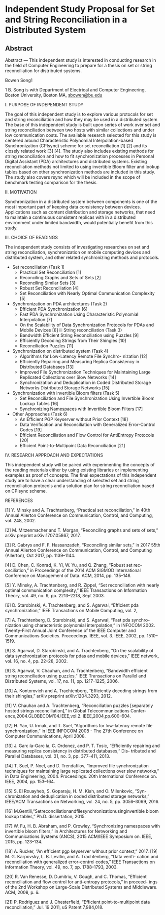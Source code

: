 # Independent Study Proposal for Set and String Reconciliation in a Distributed System
 ## Abstract
 Abstract — This independent study is interested in conducting research in the field of Computer Engineering to prepare for a thesis on set or string reconciliation for distributed systems.
 
 Bowen Song1
 
 1 B. Song is with Department of Electrical and Computer Engineering, Boston University, Boston MA, sbowen@bu.edu
 
 I. PURPOSE OF INDEPENDENT STUDY
 
The goal of this independent study is to explore various protocols for set and string reconciliation and how they may be used in a distributed system. The base of this independent study is built upon series of work over set and string reconciliation between two hosts with similar collections and under low communication costs. The available research selected for this study is centered around Characteristic Polynomial Interpolation-based Synchronization (CPIsync) scheme for set reconciliation [1] [2] and its closely related work [3] [4]. The study also includes existing methods for string reconciliation and how to fit synchronization processes in Personal Digital Assistant (PDA) architectures and distributed systems. Existing reconciliation methods not limited to using invertible Bloom filter and lookup tables based on other synchronization methods are included in this study. The study also covers rsync which will be included in the scope of benchmark testing comparison for the thesis.

II. MOTIVATION

Synchronization in a distributed system between components is one of the most important part of keeping data consistency between devices. Applications such as content distribution and storage networks, that need to maintain a continuous consistent replicas with in a distributed environment under limited bandwidth, would potentially benefit from this study.

III. CHOICE OF READINGS

The independent study consists of investigating researches on set and string reconciliation, synchronization on mobile computing devices and distributed system, and other related synchronizing methods and protocols.
- Set reconciliation (Task 1)
  - Practical Set Reconciliation [1]
  - Reconciling Graphs and Sets of Sets [2]
  - Reconciling Similar Sets [3]
  - Robust Set Reconciliation [4]
  - Set Reconciliation with Nearly Optimal Communication Complexity [5]
- Synchronization on PDA architectures (Task 2)
  - Efficient PDA Synchronization [6]
  - Fast PDA Synchronization Using Characteristic Polynomial Interpolation [7]
  - On the Scalability of Data Synchronization Protocols
for PDAs and Mobile Devices [8] iii String reconciliation (Task 3)
  - Bandwidth Efficient String Reconciliation using Puzzles [9]
  - Efficiently Decoding Strings from Their Shingles [10]
  - Reconciliation Puzzles [11]
- Synchronization on distributed system (Task 4)
  - Algorithms for Low-Latency Remote File Synchro- nization [12]
  - Efficiently Repairing and Measuring Replica Consistency in Distributed Databases [13]
  - Improved File Synchronization Techniques for Maintaining Large Replicated Collections over Slow Networks [14]
  - Synchronization and Deduplication in Coded Distributed Storage Networks Distributed Storage Networks [15]
- Synchronization with invertible Bloom filters (Task 5)
  - Set Reconciliation and File Synchronization Using
Invertible Bloom Lookup Tables [16]
  - Synchronizing Namespaces with Invertible Bloom Filters [17]
- Other Approaches (Task 6)
  - An Efficient PGP Keyserver without Prior Context [18] 
  - Data Verification and Reconciliation with Generalized Error-Control Codes [19]
  - Efficient Reconciliation and Flow Control for AntiEntropy Protocols [20]
  - Efficient Point-to-Multipoint Data Reconciliation [21]
  
IV. RESEARCH APPROACH AND EXPECTATIONS

This independent study will be paired with experimenting the concepts of the reading materials either by using existing libraries or implementing examples as proof of concepts. The final expectations of this independent study are to have a clear understanding of selected set and string reconciliation
protocols and a solution plan for string reconciliation based on CPIsync scheme.

REFERENCES

[1] Y. Minsky and A. Trachtenberg, “Practical set reconciliation,” in
40th Annual Allerton Conference on Communication, Control, and
Computing, vol. 248, 2002.

[2] M. Mitzenmacher and T. Morgan, “Reconciling graphs and sets of
sets,” arXiv preprint arXiv:1707.05867, 2017.

[3] R. Gabrys and F. F. Hassanzadeh, “Reconciling similar sets,” in 2017
55th Annual Allerton Conference on Communication, Control, and
Computing (Allerton), Oct 2017, pp. 1139–1144.

[4] D. Chen, C. Konrad, K. Yi, W. Yu, and Q. Zhang, “Robust set rec-
onciliation,” in Proceedings of the 2014 ACM SIGMOD International
Conference on Management of Data. ACM, 2014, pp. 135–146.

[5] Y. Minsky, A. Trachtenberg, and R. Zippel, “Set reconciliation with nearly optimal communication complexity,” IEEE Transactions on
Information Theory, vol. 49, no. 9, pp. 2213–2218, Sept 2003.

[6] D. Starobinski, A. Trachtenberg, and S. Agarwal, “Efficient pda synchronization,” IEEE Transactions on Mobile Computing, vol. 2,

[7] A. Trachtenberg, D. Starobinski, and S. Agarwal, “Fast pda synchro- nization using characteristic polynomial interpolation,” in INFOCOM 2002. Twenty-First Annual Joint Conference of the IEEE Computer and Communications Societies. Proceedings. IEEE, vol. 3. IEEE, 2002, pp. 1510–1519.

[8] S. Agarwal, D. Starobinski, and A. Trachtenberg, “On the scalability of data synchronization protocols for pdas and mobile devices,” IEEE network, vol. 16, no. 4, pp. 22–28, 2002.

[9] S. Agarwal, V. Chauhan, and A. Trachtenberg, “Bandwidth efficient string reconciliation using puzzles,” IEEE Transactions on Parallel and Distributed Systems, vol. 17, no. 11, pp. 1217–1225, 2006.

[10] A. Kontorovich and A. Trachtenberg, “Efficiently decoding strings from their shingles,” arXiv preprint arXiv:1204.3293, 2012.

[11] V. Chauhan and A. Trachtenberg, “Reconciliation puzzles [separately hosted strings reconciliation],” in Global Telecommunications Confer- ence,2004.GLOBECOM’04.IEEE,vol.2. IEEE,2004,pp.600–604.

[12] H. Yan, U. Irmak, and T. Suel, “Algorithms for low-latency remote file synchronization,” in IEEE INFOCOM 2008 - The 27th Conference on Computer Communications, April 2008.

[13] J. Garc ́ıa-Garc ́ıa, C. Ordonez, and P. T. Tosic, “Efficiently repairing and measuring replica consistency in distributed databases,” Dis- tributed and Parallel Databases, vol. 31, no. 3, pp. 377–411, 2013.

[14] T. Suel, P. Noel, and D. Trendafilov, “Improved file synchronization techniques for maintaining large replicated collections over slow networks,” in Data Engineering, 2004. Proceedings. 20th International Conference on. IEEE, 2004, pp. 153–164.

[15] S. El Rouayheb, S. Goparaju, H. M. Kiah, and O. Milenkovic, “Syn- chronization and deduplication in coded distributed storage networks,” IEEE/ACM Transactions on Networking, vol. 24, no. 5, pp. 3056–3069, 2016.

[16] M.Gentili,“Setreconciliationandfilesynchronizationusinginvertible bloom lookup tables,” Ph.D. dissertation, 2015.

[17] W. Fu, H. B. Abraham, and P. Crowley, “Synchronizing namespaces with invertible bloom filters,” in Architectures for Networking and Communications Systems (ANCS), 2015 ACM/IEEE Symposium on. IEEE, 2015, pp. 123–134.

[18] A. Rucker, “An efficient pgp keyserver without prior context,” 2017. [19] M. G. Karpovsky, L. B. Levitin, and A. Trachtenberg, “Data verifi- cation and reconciliation with generalized error-control codes,” IEEE Transactions on Information Theory, vol. 49, no. 7, pp. 1788–1793,
2003.

[20] R. Van Renesse, D. Dumitriu, V. Gough, and C. Thomas, “Efficient
reconciliation and flow control for anti-entropy protocols,” in proceed- ings of the 2nd Workshop on Large-Scale Distributed Systems and Middleware. ACM, 2008, p. 6.

[21] P. Rodriguez and J. Chesterfield, “Efficient point-to-multipoint data reconciliation,” Jul. 19 2011, uS Patent 7,984,018.
